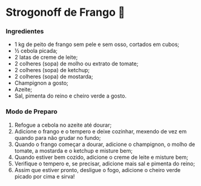 # Strogonoff de Frango :chicken:
### Ingredientes
 - 1 kg de peito de frango sem pele e sem osso, cortados em cubos;
 - ½ cebola picada;
 - 2 latas de creme de leite;
 - 2 colheres (sopa) de molho ou extrato de tomate;
 - 2 colheres (sopa) de ketchup;
 - 2 colheres (sopa) de mostarda;
 - Champignon a gosto;
 - Azeite;
 - Sal, pimenta do reino e cheiro verde a gosto.

### Modo de Preparo
1.  Refogue a cebola no azeite até dourar;
1.  Adicione o frango e o tempero e deixe cozinhar, mexendo de vez em quando para não grudar no fundo;
1.  Quando o frango começar a dourar, adicione o champignon, o molho de tomate, a mostarda e o ketchup e misture bem;
1.  Quando estiver bem cozido, adicione o creme de leite e misture bem;
1.  Verifique o tempero e, se precisar, adicione mais sal e pimenta do reino;
1.  Assim que estiver pronto, desligue o fogo, adicione o cheiro verde picado por cima e sirva!
